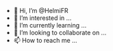 - 👋 Hi, I’m @HelmiFR
- 👀 I’m interested in ...
- 🌱 I’m currently learning ...
- 💞️ I’m looking to collaborate on ...
- 📫 How to reach me ...

<!---
HelmiFR/HelmiFR is a ✨ special ✨ repository because its `README.md` (this file) appears on your GitHub profile.
You can click the Preview link to take a look at your changes.
--->
